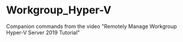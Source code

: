 # Workgroup_Hyper-V
Companion commands from the video "Remotely Manage Workgroup Hyper-V Server 2019 Tutorial"
